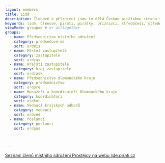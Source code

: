```yaml
---
layout: members
title: Lidé
description: Členové a příznivci jsou to dělá Českou pirátskou stranu silnou. Seznamte se Piráty v Olomouckém kraji.
keywords: lidé, členové, piráti, pirátky, příznivci, středočeši, středočeský kraj
viewMode: grouped # or alltogether
groups:
  - name: Předsednictvo místního sdružení
    category: predsedove-ms
    sort: ordmis 
  - name: Místní zastupitelé
    category: zastupitele
    sort: ordzas
  - name: Krajští zastupitelé
    category: kraj-zastupitele
    sort: ordzask
  - name: Předsednictvo Olomouckého kraje
    category: predsednictvo
    sort: ordpre
  - name: Manažeři a koordinátoři Olomouckého kraje
    category: koordinatori
    sort: ordkor
  - name: Vedoucí krajských odborů
    category: vedouci
    sort: ordved
  - name: Poslanci
    category: poslanci
    sort: ordpos


 
---
```


<a href="https://lide.pirati.cz/regiony/182/">Seznam členů místního sdružení Prostějov na webu lide.pirati.cz</a>
